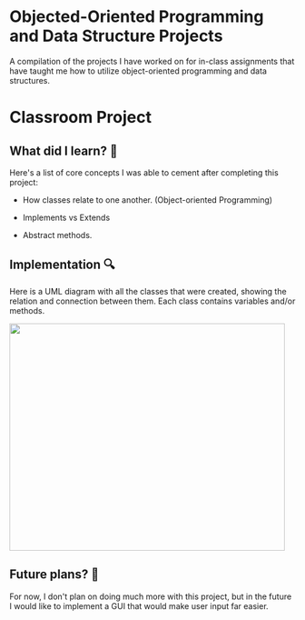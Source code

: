 <h1>
   Objected-Oriented Programming and Data Structure Projects
</h1>

<p>
  A compilation of the projects I have worked on for in-class assignments that have taught me how to utilize object-oriented programming and data structures.
</p>

<h1>
   Classroom Project
</h1>
<h2>
  What did I learn? 🤔
</h2>

<p>
  Here's a list of core concepts I was able to cement after completing this project:
  
  * How classes relate to one another. (Object-oriented Programming)
  
  * Implements vs Extends
  
  * Abstract methods.
</p>

<h2>
  Implementation 🔍
</h2>

<p>
  Here is a UML diagram with all the classes that were created, showing the relation and connection between them. Each class contains variables and/or methods.
</p>

<img src="https://user-images.githubusercontent.com/112213173/197008315-58032bf9-9705-428f-9a64-c3298dba2583.jpeg" width="485" height="400">

<h2>
  Future plans? 📅
</h2>

<p>
  For now, I don't plan on doing much more with this project, but in the future I would like to implement a GUI that would make user input far easier.
</p>
